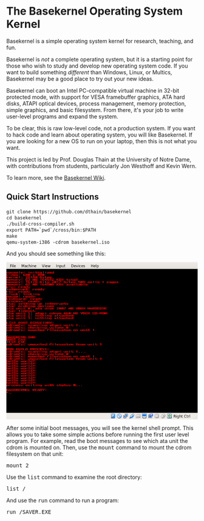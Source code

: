 # The Basekernel Operating System Kernel

Basekernel is a simple operating system kernel for research, teaching, and fun.

Basekernel is *not* a complete operating system, but it is a starting
point for those who wish to study and develop new operating system code.
If you want to build something *different* than Windows, Linux, or Multics,
Basekernel may be a good place to try out your new ideas.

Basekernel can boot an Intel PC-compatible virtual machine in 32-bit protected
mode, with support for VESA framebuffer graphics, ATA hard disks, ATAPI optical
devices, process management, memory protection, simple graphics, and basic filesystem.
From there, it's your job to write user-level programs and expand the system.

To be clear, this is raw low-level code, not a production system.
If you want to hack code and learn about operating system, you will like Basekernel.
If you are looking for a new OS to run on your laptop, then this is not what you want.

This project is led by Prof. Douglas Thain at the University of Notre Dame,
with contributions from students, particularly Jon Westhoff and Kevin Wern.

To learn more, see the [Basekernel Wiki](https://github.com/dthain/basekernel/wiki).

## Quick Start Instructions

```
git clone https://github.com/dthain/basekernel
cd basekernel
./build-cross-compiler.sh
export PATH=`pwd`/cross/bin:$PATH
make
qemu-system-i386 -cdrom basekernel.iso
```

And you should see something like this:

<img src=screenshot.png align=center>

After some initial boot messages, you will see the kernel shell prompt.
This allows you to take some simple actions before running the first
user level program.  For example, read the boot messages to see
which ata unit the cdrom is mounted on.  Then, use the <tt>mount</tt> command
to mount the cdrom filesystem on that unit:

<pre>
mount 2
</pre>

Use the <tt>list</tt> command to examine the root directory:

<pre>
list /
</pre>

And use the <tt>run</tt> command to run a program:

<pre>
run /SAVER.EXE
</pre>

